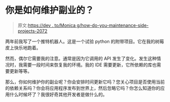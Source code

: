# 你是如何维护副业的？

> 原文:[https://dev . to/Monica g/how-do-you-maintenance-side-projects-2072](https://dev.to/monicag/how-do-you-maintain-side-projects-2072)

两年前我写了一个推特机器人。这是一个试验 python 的附带项目。它在我的树莓皮上快乐地跑着。

然而，偶尔它需要我的注意。通常是因为它调用的 API 发生了变化。发生这种情况时，我需要一段时间来恢复我的环境。我的 IDE 需要更新，它所依赖的库也需要更新等等。

那么，你如何维护你的副业呢？你会安排时间更新它吗？您关心项目是否使用当前的依赖关系吗？你会将应用程序发布到世界上，然后忽略它吗？你怎么知道你的应用什么时候坏了？我很好奇其他开发者是做什么的。